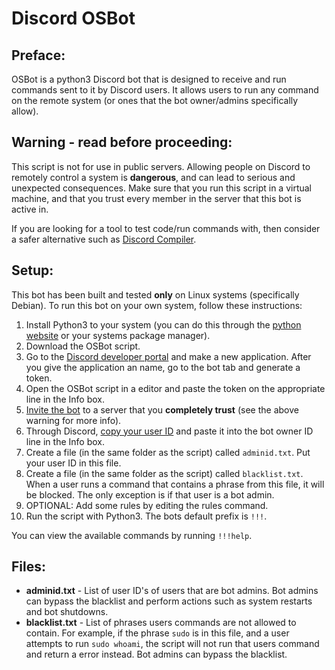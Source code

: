 
# Discord OSBot

## Preface:

OSBot is a python3 Discord bot that is designed to receive and run commands sent to it by Discord users. It allows users to run any command on the remote system (or ones that the bot owner/admins specifically allow).

## Warning - read before proceeding:

This script is not for use in public servers. Allowing people on Discord to remotely control a system is **dangerous**, and can lead to serious and unexpected consequences. Make sure that you run this script in a virtual machine, and that you trust every member in the server that this bot is active in. 

If you are looking for a tool to test code/run commands with, then consider a safer alternative such as [Discord Compiler](https://headlinedev.xyz/discord-compiler).

## Setup:

This bot has been built and tested **only** on Linux systems (specifically Debian). To run this bot on your own system, follow these instructions:

1) Install Python3 to your system (you can do this through the [python website](https://www.python.org/) or your systems package manager). 
2) Download the OSBot script.
3) Go to the [Discord developer portal](https://discord.com/developers/applications) and make a new application. After you give the application an name, go to the bot tab and generate a token.
4) Open the OSBot script in a editor and paste the token on the appropriate line in the Info box.
5) [Invite the bot](https://discord.com/developers/docs/topics/oauth2#bot-authorization-flow) to a server that you **completely trust** (see the above warning for more info).
6) Through Discord, [copy your user ID](https://support.discord.com/hc/en-us/articles/206346498-Where-can-I-find-my-User-Server-Message-ID-) and paste it into the bot owner ID line in the Info box. 
7) Create a file (in the same folder as the script) called `adminid.txt`. Put your user ID in this file. 
8) Create a file (in the same folder as the script) called `blacklist.txt`. When a user runs a command that contains a phrase from this file, it will be blocked. The only exception is if that user is a bot admin. 
9) OPTIONAL: Add some rules by editing the rules command. 
10) Run the script with Python3. The bots default prefix is `!!!`. 

You can view the available commands by running `!!!help`.

## Files:
- **adminid.txt** - List of user ID's of users that are bot admins. Bot admins can bypass the blacklist and perform actions such as system restarts and bot shutdowns. 
- **blacklist.txt** - List of phrases users commands are not allowed to contain. For example, if the phrase `sudo` is in this file, and a user attempts to run `sudo whoami`, the script will not run that users command and return a error instead. Bot admins can bypass the blacklist. 
